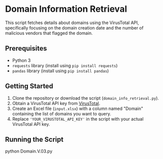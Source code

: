 # Domain Information Retrieval

This script fetches details about domains using the VirusTotal API, specifically focusing on the domain creation date and the number of malicious vendors that flagged the domain.

## Prerequisites

- Python 3
- `requests` library (install using `pip install requests`)
- `pandas` library (install using `pip install pandas`)

## Getting Started

1. Clone the repository or download the script (`domain_info_retrieval.py`).
2. Obtain a VirusTotal API key from [VirusTotal](https://www.virustotal.com).
3. Create an Excel file (`input.xlsx`) with a column named "Domain" containing the list of domains you want to query.
4. Replace `'YOUR_VIRUSTOTAL_API_KEY'` in the script with your actual VirusTotal API key.

## Running the Script

python Domain.V.03.py

